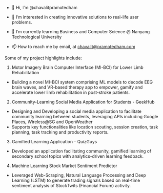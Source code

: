 - 👋 Hi, I’m @chavalitpramotedham

- 👀 I’m interested in creating innovative solutions to real-life user problems.

- 🌱 I’m currently learning Business and Computer Science @ Nanyang Technological University

- 📫 How to reach me by email, at chavalit@pramotedham.com

Some of my project highlights include:

1. Motor Imagery Brain Computer Interface (MI-BCI) for Lower Limb Rehabilitation
  - Building a novel MI-BCI system comprising ML models to decode EEG brain waves, and VR-based therapy app to empower, gamify and accelerate lower limb rehabilitation in post-stroke patients.

2. Community-Learning Social Media Application for Students - GeekHub
  - Designing and Developing a social media application to facilitate community learning between students, leveraging APIs including Google Places, Wireless@SG and OpenWeather
  - Supports key functionalities like location scouting, session creation, task planning, task tracking and productivity reports.

3. Gamified Learning Application – QuizGuys
  - Developed an application facilitating community, gamified learning of secondary school topics with analytics-driven learning feedback.

4. Machine Learning Stock Market Sentiment Predictor
  -	Leveraged Web-Scraping, Natural Language Processing and Deep Learning (LSTM) to generate trading signals based on real-time sentiment analysis of StockTwits (Financial Forum) activity.



<!---
chavalitpramotedham/chavalitpramotedham is a ✨ special ✨ repository because its `README.md` (this file) appears on your GitHub profile.
You can click the Preview link to take a look at your changes.
--->
